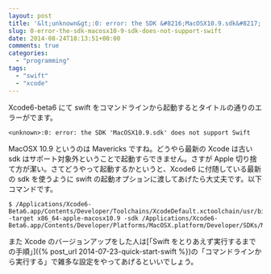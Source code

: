 ```yaml
---
layout: post
title: '&lt;unknown&gt;:0: error: the SDK &#8216;MacOSX10.9.sdk&#8217; does not support Swift'
slug: 0-error-the-sdk-macosx10-9-sdk-does-not-support-swift
date: 2014-08-24T18:13:51+00:00
comments: true
categories:
  - "programming"
tags:
  - "swift"
  - "xcode"
---
```


Xcode6-beta6 にて swift をコマンドラインから起動するとタイトルの通りのエラーがでます。

    <unknown>:0: error: the SDK 'MacOSX10.9.sdk' does not support Swift

MacOSX 10.9 というのは Mavericks ですね。どうやら最新の Xcode は古い sdk はサポート対象外ということで起動すらできません。さすが Apple 切り捨て方が潔い。さてどうやって起動するかというと、Xcode6 に付随している最新の sdk を使うように swift の起動オプションに渡してあげたら大丈夫です。以下コマンドです。

    $ /Applications/Xcode6-Beta6.app/Contents/Developer/Toolchains/XcodeDefault.xctoolchain/usr/bin/swift -target x86_64-apple-macosx10.9 -sdk /Applications/Xcode6-Beta6.app/Contents/Developer/Platforms/MacOSX.platform/Developer/SDKs/MacOSX10.10.sdk

また Xcode のバージョンアップをした人は[「Swift をとりあえず実行するまでの手順」]({% post_url 2014-07-23-quick-start-swift %})の「コマンドラインから実行する」で雑多な設定をやってあげるといいでしょう。
